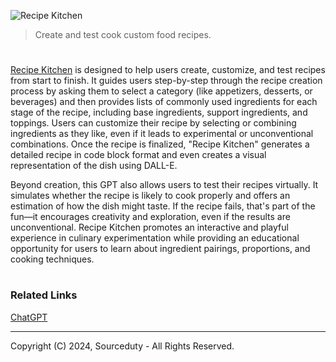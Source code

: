 ![Recipe Kitchen](https://github.com/user-attachments/assets/efe31399-0aeb-44ea-b7e7-5656e04c3dd9)

> Create and test cook custom food recipes.
#

[Recipe Kitchen](https://chatgpt.com/g/g-YzeT6O6jD-recipe-kitchen) is designed to help users create, customize, and test recipes from start to finish. It guides users step-by-step through the recipe creation process by asking them to select a category (like appetizers, desserts, or beverages) and then provides lists of commonly used ingredients for each stage of the recipe, including base ingredients, support ingredients, and toppings. Users can customize their recipe by selecting or combining ingredients as they like, even if it leads to experimental or unconventional combinations. Once the recipe is finalized, "Recipe Kitchen" generates a detailed recipe in code block format and even creates a visual representation of the dish using DALL-E.

Beyond creation, this GPT also allows users to test their recipes virtually. It simulates whether the recipe is likely to cook properly and offers an estimation of how the dish might taste. If the recipe fails, that's part of the fun—it encourages creativity and exploration, even if the results are unconventional. Recipe Kitchen promotes an interactive and playful experience in culinary experimentation while providing an educational opportunity for users to learn about ingredient pairings, proportions, and cooking techniques.

#
### Related Links

[ChatGPT](https://github.com/sourceduty/ChatGPT)

***
Copyright (C) 2024, Sourceduty - All Rights Reserved.
